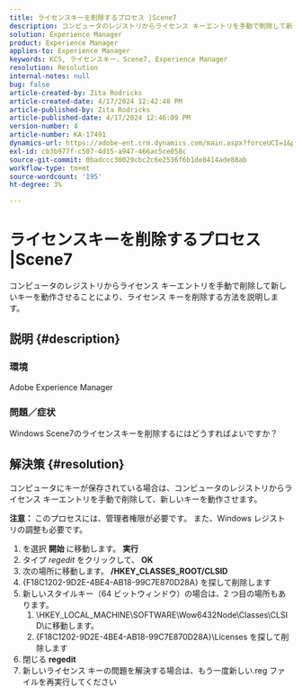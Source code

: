 ```yaml
---
title: ライセンスキーを削除するプロセス |Scene7
description: コンピュータのレジストリからライセンス キーエントリを手動で削除して新しいキーを動作させることにより、ライセンス キーを削除する方法を説明します。
solution: Experience Manager
product: Experience Manager
applies-to: Experience Manager
keywords: KCS, ライセンスキー，Scene7, Experience Manager
resolution: Resolution
internal-notes: null
bug: false
article-created-by: Zita Rodricks
article-created-date: 4/17/2024 12:42:48 PM
article-published-by: Zita Rodricks
article-published-date: 4/17/2024 12:46:09 PM
version-number: 4
article-number: KA-17491
dynamics-url: https://adobe-ent.crm.dynamics.com/main.aspx?forceUCI=1&pagetype=entityrecord&etn=knowledgearticle&id=0d2bd8fc-b7fc-ee11-a1ff-6045bd0065b6
exl-id: cb3b977f-c507-4d15-a947-466ac5ce058c
source-git-commit: 0badccc30029cbc2c6e2536f6b1de8414ade88ab
workflow-type: tm+mt
source-wordcount: '195'
ht-degree: 3%

---
```


# ライセンスキーを削除するプロセス |Scene7


コンピュータのレジストリからライセンス キーエントリを手動で削除して新しいキーを動作させることにより、ライセンス キーを削除する方法を説明します。

## 説明 {#description}


### <b>環境</b>

Adobe Experience Manager



### <b>問題／症状</b>

Windows Scene7のライセンスキーを削除するにはどうすればよいですか？


## 解決策 {#resolution}


コンピュータにキーが保存されている場合は、コンピュータのレジストリからライセンス キーエントリを手動で削除して、新しいキーを動作させます。

<b>注意： </b>このプロセスには、管理者権限が必要です。 また、Windows レジストリの調整も必要です。

1. を選択 <b>開始 </b>に移動します。 <b>実行</b>
2. タイプ *regedit* をクリックして、 <b>OK</b>
3. 次の場所に移動します。 <b>/HKEY_CLASSES_ROOT/CLSID</b>
4. {F18C1202-9D2E-4BE4-AB18-99C7E870D28A} を探して削除します
5. 新しいスタイルキー（64 ビットウィンドウ）の場合は、2 つ目の場所もあります。
   1. \HKEY_LOCAL_MACHINE\SOFTWARE\Wow6432Node\Classes\CLSID\に移動します。
   2. {F18C1202-9D2E-4BE4-AB18-99C7E870D28A}\Licenses を探して削除します
6. 閉じる <b>regedit</b>
7. 新しいライセンス キーの問題を解決する場合は、もう一度新しい.reg ファイルを再実行してください
